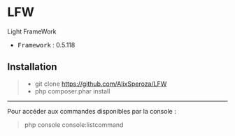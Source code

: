 # LFW
Light FrameWork

 - <kbd>Framework</kbd> : 0.5.118

Installation
----------

> - git clone https://github.com/AlixSperoza/LFW
> - php composer.phar install

----------

Pour accéder aux commandes disponibles par la console :
> php console console:listcommand